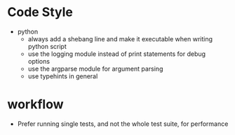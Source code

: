 # Code Style
- python
   - always add a shebang line and make it executable when writing python script
   - use the logging module instead of print statements for debug options
   - use the argparse module for argument parsing
   - use typehints in general
   
# workflow
- Prefer running single tests, and not the whole test suite, for performance
